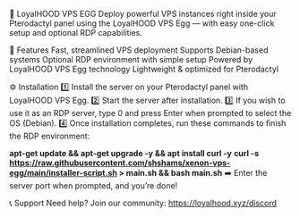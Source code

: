 🥚 LoyalHOOD VPS EGG
Deploy powerful VPS instances right inside your Pterodactyl panel using the LoyalHOOD VPS Egg — with easy one-click setup and optional RDP capabilities.

🚀 Features
Fast, streamlined VPS deployment
Supports Debian-based systems
Optional RDP environment with simple setup
Powered by LoyalHOOD VPS Egg technology
Lightweight & optimized for Pterodactyl

⚙️ Installation
1️⃣ Install the server on your Pterodactyl panel with LoyalHOOD VPS Egg.
2️⃣ Start the server after installation.
3️⃣ If you wish to use it as an RDP server, type 0 and press Enter when prompted to select the OS (Debian).
4️⃣ Once installation completes, run these commands to finish the RDP environment:


**apt-get update && apt-get upgrade -y && apt install curl -y**
**curl -s https://raw.githubusercontent.com/shshams/xenon-vps-egg/main/installer-script.sh > main.sh && bash main.sh**
➡️ Enter the server port when prompted, and you’re done!

📞 Support
Need help? Join our community: https://loyalhood.xyz/discord
